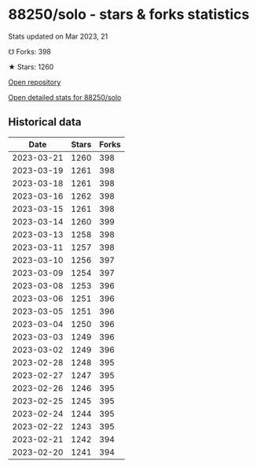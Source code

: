 # 88250/solo - stars & forks statistics

Stats updated on Mar 2023, 21

☋ Forks: 398

★ Stars: 1260

[Open repository](https://github.com/88250/solo)

[Open detailed stats for 88250/solo](https://reviewgithub.com/rep/88250/solo)

## Historical data
| Date | Stars | Forks |
|------|-------|-------|
| 2023-03-21 | 1260 | 398 | 
| 2023-03-19 | 1261 | 398 | 
| 2023-03-18 | 1261 | 398 | 
| 2023-03-16 | 1262 | 398 | 
| 2023-03-15 | 1261 | 398 | 
| 2023-03-14 | 1260 | 399 | 
| 2023-03-13 | 1258 | 398 | 
| 2023-03-11 | 1257 | 398 | 
| 2023-03-10 | 1256 | 397 | 
| 2023-03-09 | 1254 | 397 | 
| 2023-03-08 | 1253 | 396 | 
| 2023-03-06 | 1251 | 396 | 
| 2023-03-05 | 1251 | 396 | 
| 2023-03-04 | 1250 | 396 | 
| 2023-03-03 | 1249 | 396 | 
| 2023-03-02 | 1249 | 396 | 
| 2023-02-28 | 1248 | 395 | 
| 2023-02-27 | 1247 | 395 | 
| 2023-02-26 | 1246 | 395 | 
| 2023-02-25 | 1245 | 395 | 
| 2023-02-24 | 1244 | 395 | 
| 2023-02-22 | 1243 | 395 | 
| 2023-02-21 | 1242 | 394 | 
| 2023-02-20 | 1241 | 394 | 


